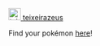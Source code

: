 <!-- Guestbook -->
<a href="https://github.com/teixeirazeus"><img width="24" src="https://avatars.githubusercontent.com/u/14170562?s=24&u=288934e6bb01e2cb899cfeaf1502f149caa80354&v=4" alt="teixeirazeus" /> teixeirazeus</a> 
<!-- /Guestbook -->


Find your pokémon [here](https://github.com/teixeirazeus/teixeirazeus/issues/2)!

